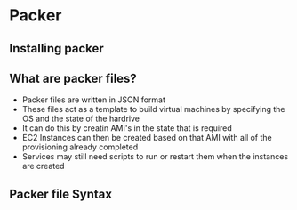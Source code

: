 # Packer
## Installing packer

## What are packer files?
- Packer files are written in JSON format
- These files act as a template to build virtual machines by specifying the OS and the state of the hardrive
- It can do this by creatin AMI's in the state that is required
- EC2 Instances can then be created based on that AMI with all of the provisioning already completed
- Services may still need scripts to run or restart them when the instances are created
## Packer file Syntax
